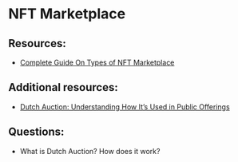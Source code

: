 # NFT Marketplace

## Resources:

* [Complete Guide On Types of NFT Marketplace](https://sdlccorp.com/post/complete-guide-on-types-of-nft-marketplace/)

## Additional resources:
* [Dutch Auction: Understanding How It’s Used in Public Offerings](https://www.investopedia.com/terms/d/dutchauction.asp)

## Questions:

* What is Dutch Auction? How does it work?
